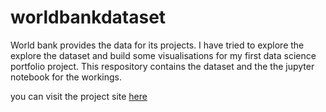 # worldbankdataset
World bank provides the data for its projects. 
I have tried to explore the explore the dataset and build some visualisations for my first data science portfolio project.
This respository contains the dataset and the the jupyter notebook for the workings.

you can visit the project site [here](https://yvishyst.github.io/2019-08-17-world-bank-projects/)
